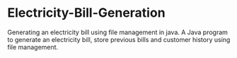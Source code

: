 # Electricity-Bill-Generation
Generating an electricity bill using file management in java. A Java program to generate an electricity bill, store previous bills and customer history using file management.

